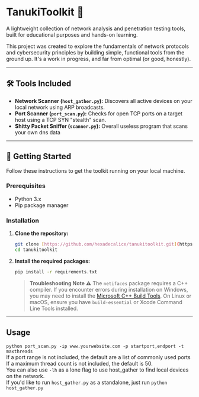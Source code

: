 # TanukiToolkit 🦝

A lightweight collection of network analysis and penetration testing tools, built for educational purposes and hands-on learning.

This project was created to explore the fundamentals of network protocols and cybersecurity principles by building simple, functional tools from the ground up. It's a work in progress, and far from optimal (or good, honestly).

---

## 🛠️ Tools Included

* **Network Scanner (`host_gather.py`):** Discovers all active devices on your local network using ARP broadcasts.
* **Port Scanner (`port_scan.py`):** Checks for open TCP ports on a target host using a TCP SYN "stealth" scan.
* **Shitty Packet Sniffer (`scanner.py`):** Overall useless program that scans your own dns data
---

## 🚀 Getting Started

Follow these instructions to get the toolkit running on your local machine.

### Prerequisites

* Python 3.x
* Pip package manager

### Installation

1.  **Clone the repository:**
    ```bash
    git clone [https://github.com/hexadecalice/tanukitoolkit.git](https://github.com/hexadecalice/tanukitoolkit.git)
    cd tanukitoolkit
    ```

2.  **Install the required packages:**
    ```bash
    pip install -r requirements.txt
    ```

    > **Troubleshooting Note ⚠️**
    > The `netifaces` package requires a C++ compiler. If you encounter errors during installation on Windows, you may need to install the [Microsoft C++ Build Tools](https://visualstudio.microsoft.com/visual-cpp-build-tools/). On Linux or macOS, ensure you have `build-essential` or Xcode Command Line Tools installed.

---

## Usage
```python port_scan.py -ip www.yourwebsite.com -p startport,endport -t maxthreads```  
If a port range is not included, the default are a list of commonly used ports  
If a maximum thread count is not included, the default is 50.  
You can also use ```-lh``` as a lone flag to use host_gather to find local devices on the network.  
If you'd like to run ```host_gather.py``` as a standalone, just run ```python host_gather.py```

